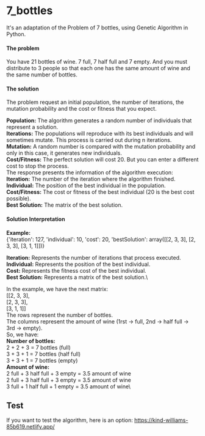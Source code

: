 # 7_bottles
It's an adaptation of the Problem of 7 bottles, using Genetic Algorithm in Python.

#### The problem
You have 21 bottles of wine. 7 full, 7 half full and 7 empty. And you must distribute to 3 people so that each one has the same amount of wine and the same number of bottles.

#### The solution
The problem request an initial population, the number of iterations, the mutation probability and the cost or fitness that you expect.

**Population:** The algorithm generates a random number of individuals that represent a solution.\
**Iterations:** The populations will reproduce with its best individuals and will sometimes mutate. This process is carried out during n iterations.\
**Mutation:** A random number is compared with the mutation probability and only in this case, it generates new individuals.\
**Cost/Fitness:** The perfect solution will cost 20. But you can enter a different cost to stop the process.\
The response presents the information of the algorithm execution:\
**Iteration:** The number of the iteration where the algorithm finished.\
**Individual:** The position of the best individual in the population.\
**Cost/Fitness:** The cost or fitness of the best individual (20 is the best cost possible).\
**Best Solution:** The matrix of the best solution.

#### Solution Interpretation
**Example:**\
{'iteration': 127,
 'individual': 10,
 'cost': 20,
 'bestSolution': array([[2, 3, 3],
       [2, 3, 3],
       [3, 1, 1]])}

**Iteration:** Represents the number of iterations that process executed.\
**Individual:** Represents the position of the best individual.\
**Cost:** Represents the fitness cost of the best individual.\
**Best Solution:** Represents a matrix of the best solution.\

In the example, we have the next matrix:\
[[2, 3, 3],\
 [2, 3, 3],\
 [3, 1, 1]]\
The rows represent the number of bottles.\
The columns represent the amount of wine (1rst -> full, 2nd -> half full -> 3rd -> empty).\
So, we have:\
**Number of bottles:**\
2 + 2 + 3 = 7 bottles (full)\
3 + 3 + 1 = 7 bottles (half full)\
3 + 3 + 1 = 7 bottles (empty)\
**Amount of wine:**\
2 full + 3 half full + 3 empty = 3.5 amount of wine\
2 full + 3 half full + 3 empty = 3.5 amount of wine\
3 full + 1 half full + 1 empty = 3.5 amount of wine\

## Test
If you want to test the algorithm, here is an option: https://kind-williams-85b619.netlify.app/
